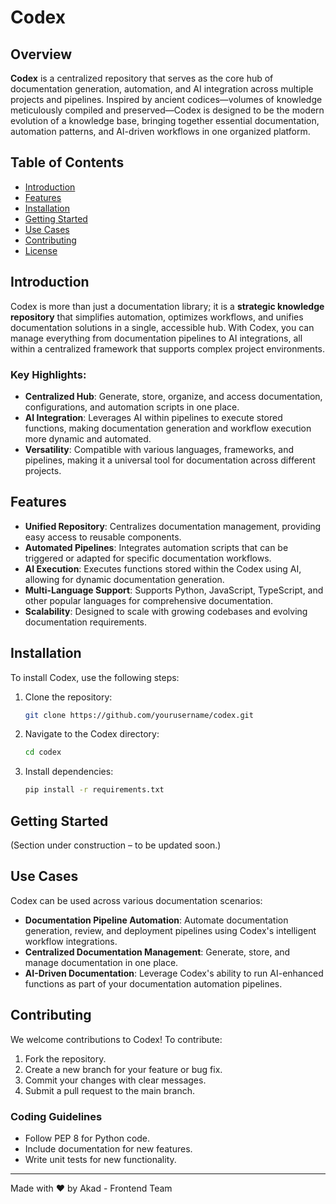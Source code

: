 # Codex

## Overview

**Codex** is a centralized repository that serves as the core hub of documentation generation, automation, and AI integration across multiple projects and pipelines. Inspired by ancient codices—volumes of knowledge meticulously compiled and preserved—Codex is designed to be the modern evolution of a knowledge base, bringing together essential documentation, automation patterns, and AI-driven workflows in one organized platform.

## Table of Contents
- [Introduction](#introduction)
- [Features](#features)
- [Installation](#installation)
- [Getting Started](#getting-started)
- [Use Cases](#use-cases)
- [Contributing](#contributing)
- [License](#license)

## Introduction

Codex is more than just a documentation library; it is a **strategic knowledge repository** that simplifies automation, optimizes workflows, and unifies documentation solutions in a single, accessible hub. With Codex, you can manage everything from documentation pipelines to AI integrations, all within a centralized framework that supports complex project environments.

### Key Highlights:
- **Centralized Hub**: Generate, store, organize, and access documentation, configurations, and automation scripts in one place.
- **AI Integration**: Leverages AI within pipelines to execute stored functions, making documentation generation and workflow execution more dynamic and automated.
- **Versatility**: Compatible with various languages, frameworks, and pipelines, making it a universal tool for documentation across different projects.

## Features

- **Unified Repository**: Centralizes documentation management, providing easy access to reusable components.
- **Automated Pipelines**: Integrates automation scripts that can be triggered or adapted for specific documentation workflows.
- **AI Execution**: Executes functions stored within the Codex using AI, allowing for dynamic documentation generation.
- **Multi-Language Support**: Supports Python, JavaScript, TypeScript, and other popular languages for comprehensive documentation.
- **Scalability**: Designed to scale with growing codebases and evolving documentation requirements.

## Installation

To install Codex, use the following steps:

1. Clone the repository:
    ```bash
    git clone https://github.com/yourusername/codex.git
    ```
2. Navigate to the Codex directory:
    ```bash
    cd codex
    ```
3. Install dependencies:
    ```bash
    pip install -r requirements.txt
    ```

## Getting Started

(Section under construction – to be updated soon.)

## Use Cases

Codex can be used across various documentation scenarios:
- **Documentation Pipeline Automation**: Automate documentation generation, review, and deployment pipelines using Codex's intelligent workflow integrations.
- **Centralized Documentation Management**: Generate, store, and manage documentation in one place.
- **AI-Driven Documentation**: Leverage Codex's ability to run AI-enhanced functions as part of your documentation automation pipelines.

## Contributing

We welcome contributions to Codex! To contribute:
1. Fork the repository.
2. Create a new branch for your feature or bug fix.
3. Commit your changes with clear messages.
4. Submit a pull request to the main branch.

### Coding Guidelines
- Follow PEP 8 for Python code.
- Include documentation for new features.
- Write unit tests for new functionality.

---

Made with ❤️ by Akad - Frontend Team
